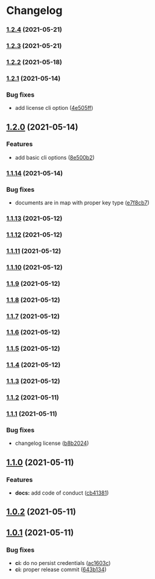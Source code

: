 # Changelog

### [1.2.4](https://github.com/oricad/test/compare/v1.2.3...v1.2.4) (2021-05-21)

### [1.2.3](https://github.com/oricad/test/compare/v1.2.2...v1.2.3) (2021-05-21)

### [1.2.2](https://github.com/oricad/test/compare/v1.2.1...v1.2.2) (2021-05-18)

### [1.2.1](https://github.com/oricad/test/compare/v1.2.0...v1.2.1) (2021-05-14)


### Bug fixes

* add license cli option ([4e505ff](https://github.com/oricad/test/commit/4e505fff1f824641b3f3445897eb6258da0e35c1))

## [1.2.0](https://github.com/oricad/test/compare/v1.1.14...v1.2.0) (2021-05-14)


### Features

* add basic cli options ([8e500b2](https://github.com/oricad/test/commit/8e500b2fa842e50c6bd86a365302eaf524622d80))

### [1.1.14](https://github.com/oricad/test/compare/v1.1.13...v1.1.14) (2021-05-14)


### Bug fixes

* documents are in map with proper key type ([e7f8cb7](https://github.com/oricad/test/commit/e7f8cb73fece56a9fd53e8bf1fcc0ca10db571d2))

### [1.1.13](https://github.com/oricad/test/compare/v1.1.12...v1.1.13) (2021-05-12)

### [1.1.12](https://github.com/oricad/test/compare/v1.1.11...v1.1.12) (2021-05-12)

### [1.1.11](https://github.com/oricad/test/compare/v1.1.10...v1.1.11) (2021-05-12)

### [1.1.10](https://github.com/oricad/test/compare/v1.1.9...v1.1.10) (2021-05-12)

### [1.1.9](https://github.com/oricad/test/compare/v1.1.8...v1.1.9) (2021-05-12)

### [1.1.8](https://github.com/oricad/test/compare/v1.1.7...v1.1.8) (2021-05-12)

### [1.1.7](https://github.com/oricad/test/compare/v1.1.6...v1.1.7) (2021-05-12)

### [1.1.6](https://github.com/oricad/test/compare/v1.1.5...v1.1.6) (2021-05-12)

### [1.1.5](https://github.com/oricad/test/compare/v1.1.4...v1.1.5) (2021-05-12)

### [1.1.4](https://github.com/oricad/test/compare/v1.1.3...v1.1.4) (2021-05-12)

### [1.1.3](https://github.com/oricad/test/compare/v1.1.2...v1.1.3) (2021-05-12)

### [1.1.2](https://github.com/oricad/test/compare/v1.1.1...v1.1.2) (2021-05-11)

### [1.1.1](https://github.com/oricad/test/compare/v1.1.0...v1.1.1) (2021-05-11)


### Bug fixes

* changelog license ([b8b2024](https://github.com/oricad/test/commit/b8b202497a359f81eed4e51d593652bd63b8b00a))

## [1.1.0](https://github.com/oricad/test/compare/v1.0.2...v1.1.0) (2021-05-11)


### Features

* **docs:** add code of conduct ([cb41381](https://github.com/oricad/test/commit/cb413814cb20fbcb1167bafbd9fcb32652e4652e))


## [1.0.2](https://github.com/oricad/test/compare/v1.0.1...v1.0.2) (2021-05-11)

## [1.0.1](https://github.com/oricad/test/compare/v1.0.0...v1.0.1) (2021-05-11)


### Bug fixes

* **ci:** do no persist credentials ([ac1603c](https://github.com/oricad/test/commit/ac1603c6e9c696895225d6a83492feeeacb5358b))
* **ci:** proper release commit ([643b134](https://github.com/oricad/test/commit/643b13449f055a999bf25dd5d12bc1bc0dd794b3))
